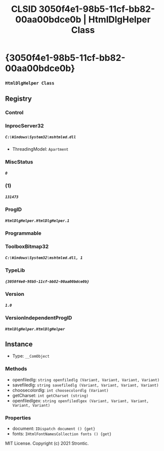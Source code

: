 ﻿---
title: "CLSID 3050f4e1-98b5-11cf-bb82-00aa00bdce0b | HtmlDlgHelper Class"
excerpt: What is COM-Object CLSID 3050f4e1-98b5-11cf-bb82-00aa00bdce0b?
---

# {3050f4e1-98b5-11cf-bb82-00aa00bdce0b}

### `HtmlDlgHelper Class`

## Registry


### Control


### InprocServer32

##### `C:\Windows\System32\mshtmled.dll`
* ThreadingModel: `Apartment`

### MiscStatus

##### `0`

### (1)

##### `131473`

### ProgID

##### `HtmlDlgHelper.HtmlDlgHelper.1`

### Programmable


### ToolboxBitmap32

##### `C:\Windows\System32\mshtmled.dll, 1`

### TypeLib

##### `{3050f4e0-98b5-11cf-bb82-00aa00bdce0b}`

### Version

##### `1.0`

### VersionIndependentProgID

##### `HtmlDlgHelper.HtmlDlgHelper`

## Instance

* Type: `__ComObject`

### Methods

* openfiledlg: `string openfiledlg (Variant, Variant, Variant, Variant)`
* savefiledlg: `string savefiledlg (Variant, Variant, Variant, Variant)`
* choosecolordlg: `int choosecolordlg (Variant)`
* getCharset: `int getCharset (string)`
* openfiledlgex: `string openfiledlgex (Variant, Variant, Variant, Variant, Variant)`

### Properties

* document: `IDispatch document () {get} `
* fonts: `IHtmlFontNamesCollection fonts () {get} `

MIT License. Copyright (c) 2021 Strontic.


